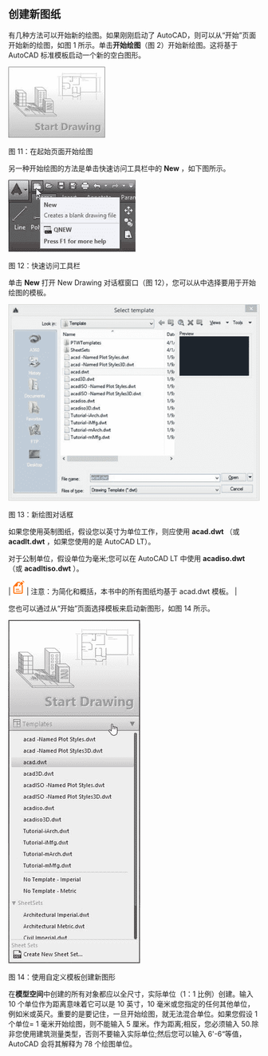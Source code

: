 ## 创建新图纸

有几种方法可以开始新的绘图。如果刚刚启动了 AutoCAD，则可以从“开始”页面开始新的绘图，如图 1 所示。单击**开始绘图**（图 2）开始新绘图。这将基于 AutoCAD 标准模板启动一个新的空白图形。

![](img/00021.jpeg)

图 11：在起始页面开始绘图

另一种开始绘图的方法是单击快速访问工具栏中的 **New** ，如下图所示。

![](img/00022.jpeg)

图 12：快速访问工具栏

单击 **New** 打开 New Drawing 对话框窗口（图 12），您可以从中选择要用于开始绘图的模板。

![](img/00023.jpeg)

图 13：新绘图对话框

如果您使用英制图纸，假设您以英寸为单位工作，则应使用 **acad.dwt** （或 **acadlt.dwt** ，如果您使用的是 AutoCAD LT）。

对于公制单位，假设单位为毫米;您可以在 AutoCAD LT 中使用 **acadiso.dwt** （或 **acadltiso.dwt** ）。

| ![](img/00024.gif) | 注意：为简化和概括，本书中的所有图纸均基于 acad.dwt 模板。 |

您也可以通过从“开始”页面选择模板来启动新图形，如图 14 所示。

![](img/00025.jpeg)

图 14：使用自定义模板创建新图形

在**模型空间**中创建的所有对象都应以全尺寸，实际单位（1：1 比例）创建。输入 10 个单位作为距离意味着它可以是 10 英寸，10 毫米或您指定的任何其他单位，例如米或英尺。重要的是要记住，一旦开始绘图，就无法混合单位。如果您假设 1 个单位= 1 毫米开始绘图，则不能输入 5 厘米。作为距离;相反，您必须输入 50.除非您使用建筑测量类型，否则不要输入实际单位;然后您可以输入 6'-6“等值，AutoCAD 会将其解释为 78 个绘图单位。